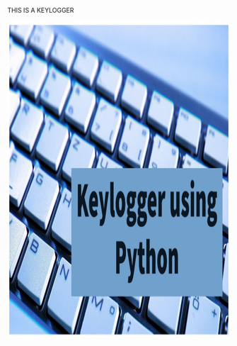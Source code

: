 THIS IS A KEYLOGGER

<html>
	<head> 
		<meta charset="UTF-8" />
        	<meta http-equiv="X-UA-Compatible" content="IE=edge" />
        	<meta name="viewport" content="width=device-width, initial-scale=1.0" />
		<link rel="stylesheet" href="style.css" />
	</head>
	<body class="BODY">
		<article class="Link to Log">
			<a href="keylogger.py" download>
  				<img src="keylogger.jpg" width="1280" height="720">
			</a>
		</article>
	</body>
</html>
